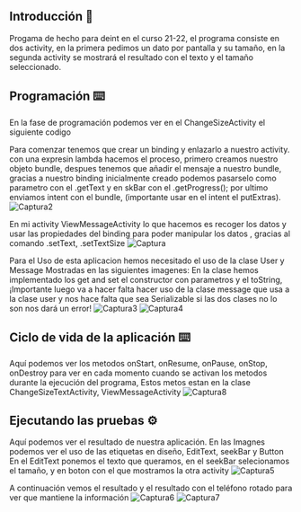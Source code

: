 ## Introducción 📖

Progama de hecho para deint en el curso 21-22, el programa consiste en dos activity, en la primera pedimos un dato
por pantalla y su tamaño, en la segunda activity se mostrará el resultado con el texto y el tamaño seleccionado.

## Programación ⌨️
En la fase de programación podemos ver en el ChangeSizeActivity el siguiente codigo

Para comenzar tenemos que crear un binding y enlazarlo a nuestro activity.
con una expresin lambda hacemos el proceso, primero creamos nuestro objeto bundle,
despues tenemos que añadir el mensaje a nuestro bundle, gracias a nuestro binding inicialmente creado podemos
pasarselo como parametro con el .getText y en skBar con el .getProgress();
por ultimo enviamos intent con el bundle, (importante usar en el intent el putExtras).
![Captura2](https://user-images.githubusercontent.com/72571218/136441194-f9589b9d-230b-4395-88da-2a70ee564904.PNG)

En mi activity ViewMessageActivity lo que hacemos es recoger los datos y usar las propiedades del binding para poder
manipular los datos , gracias al comando .setText, .setTextSize
![Captura](https://user-images.githubusercontent.com/72571218/136441006-d22f0883-7bfe-4190-984a-470c9a53a009.PNG)

Para el Uso de esta aplicacion hemos necesitado el uso de la clase User y Message Mostradas en las siguientes imagenes:
En la clase hemos implementado los get and set el constructor con parametros y el toString, 
¡Importante luego va a hacer falta hacer uso de la clase message que usa a la clase user y nos hace falta que sea Serializable si las dos clases no lo son nos dará un error!
![Captura3](https://user-images.githubusercontent.com/72571218/136442825-55678101-1559-4d6a-b185-26910b4890ca.PNG)
![Captura4](https://user-images.githubusercontent.com/72571218/136442827-5e834576-9eef-4da9-8b1e-c56f97861a12.PNG)
## Ciclo de vida de la aplicación ⌨️
Aquí podemos ver los metodos onStart, onResume, onPause, onStop, onDestroy para ver en cada momento cuando se activan
los metodos durante la ejecución del programa, Estos metos estan en la clase ChangeSizeTextActivity, ViewMessageActivity
![Captura8](https://user-images.githubusercontent.com/72571218/136444443-a4708bfc-bed5-4cda-8f9c-0ce9a38a2cef.PNG)




## Ejecutando las pruebas ⚙️

Aquí podemos ver el resultado de nuestra aplicación.
En las Imagnes podemos ver el uso de las etiquetas en diseño, EditText, seekBar y Button
En el EditText ponemos el texto que queramos, en el seekBar selecionamos el tamaño, y en boton con el que mostramos la otra activity
![Captura5](https://user-images.githubusercontent.com/72571218/136442816-96439e5f-bd04-4750-9554-c2ffbd3ff150.PNG)

A continuación vemos el resultado y el resultado con el teléfono rotado para ver que mantiene la información
![Captura6](https://user-images.githubusercontent.com/72571218/136442819-140ad8a1-935a-4282-b1a8-acce36f9378b.PNG)
![Captura7](https://user-images.githubusercontent.com/72571218/136442823-ac052f13-27b7-4204-9970-03cda066eaf9.PNG)

